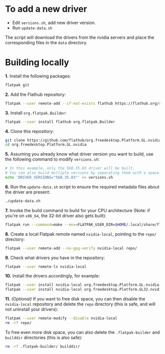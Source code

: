 # To add a new driver

- Edit `versions.sh`, add new driver version.
- Run `update-data.sh`

The script will download the drivers from the nvidia servers and place the
 corresponding files in the `data` directory.

# Building locally

**1\.** Install the following packages:

```bash
flatpak git
```

**2\.** Add the Flathub repository:

```bash
flatpak --user remote-add --if-not-exists flathub https://flathub.org/repo/flathub.flatpakrepo
```

**3\.** Install `org.flatpak.Builder`:

```bash
flatpak --user install flathub org.flatpak.Builder
```

**4\.** Clone this repository:

```bash
git clone https://github.com/flathub/org.freedesktop.Platform.GL.nvidia.git
cd org.freedesktop.Platform.GL.nvidia
```

**5\.** Assuming you already know what driver version you want to build, use the following command to modify `versions.sh`:

```bash
# In this example, only the 560.35.03 driver will be built.
# You can also build multiple versions by separating them with a space.
echo 'DRIVER_VERSIONS="560.35.03"' >> versions.sh
```

**6\.** Run the `update-data.sh` script to ensure the required metadata files about the driver are present:

```bash
./update-data.sh
```

**7\.** Invoke the build command to build for your CPU architecture (Note: if you're on `x86_64`, the 32-bit driver also gets built):

```bash
flatpak run --command=make --env=FLATPAK_USER_DIR=$HOME/.local/share/flatpak org.flatpak.Builder
```

**8\.** Create a local Flatpak remote named `nvidia-local`, pointing to the `repo/` directory:

```bash
flatpak --user remote-add --no-gpg-verify nvidia-local repo/
```

**9\.** Check what drivers you have in the repository:

```bash
flatpak --user remote-ls nvidia-local
```

**10\.** Install the drivers accordingly, for example:

```bash
flatpak --user install nvidia-local org.freedesktop.Platform.GL.nvidia-560-35-03
flatpak --user install nvidia-local org.freedesktop.Platform.GL32.nvidia-560-35-03 # 32-bit driver (if you built on x86_64)
```

**11\.** *(Optional)* If you want to free disk space, you can then disable the `nvidia-local` repository and delete the `repo` directory (this is safe, and will not uninstall your drivers):

```bash
flatpak --user remote-modify --disable nvidia-local
rm -rf repo/
```

To free even more disk space, you can also delete the `.flatpak-builder` and `builddir` directories (this is also safe):

```bash
rm -rf .flatpak-builder/ builddir/
```
